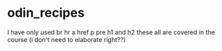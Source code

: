 # odin_recipes
I have only used 
br
hr
a
href
p
pre
h1
and h2
these all are covered in the course (i don't need to elaborate right??)
